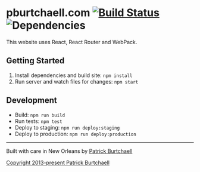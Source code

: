 # pburtchaell.com [![Build Status](https://travis-ci.org/pburtchaell/pburtchaell.com.svg?branch=master)](https://travis-ci.org/pburtchaell/pburtchaell.com) ![Dependencies](https://david-dm.org/pburtchaell/pburtchaell.com.png)

This website uses React, React Router and WebPack.

## Getting Started

1. Install dependencies and build site: `npm install`
2. Run server and watch files for changes: `npm start`

## Development

- Build: `npm run build`
- Run tests: `npm test`
- Deploy to staging: `npm run deploy:staging`
- Deploy to production: `npm run deploy:production`

---
Built with care in New Orleans by [Patrick Burtchaell](http://twitter.com/pburtchaell)

[Copyright 2013-present Patrick Burtchaell](LICENSE)
